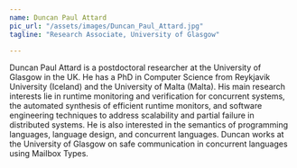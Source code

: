 ```yaml
---
name: Duncan Paul Attard
pic_url: "/assets/images/Duncan_Paul_Attard.jpg"
tagline: "Research Associate, University of Glasgow"

---
```

Duncan Paul Attard is a postdoctoral researcher at the University of Glasgow in the UK. He has a PhD in Computer Science from Reykjavik University (Iceland) and the University of Malta (Malta). His main research interests lie in runtime monitoring and verification for concurrent systems, the automated synthesis of efficient runtime monitors, and software engineering techniques to address scalability and partial failure in distributed systems. He is also interested in the semantics of programming languages, language design, and concurrent languages. Duncan works at the University of Glasgow on safe communication in concurrent languages using Mailbox Types.
